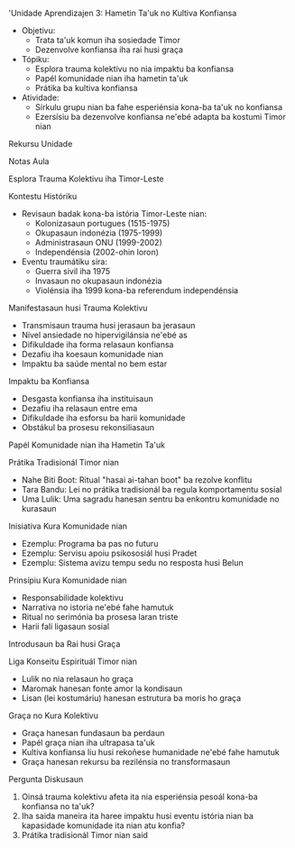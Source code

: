 'Unidade Aprendizajen 3: Hametin Ta'uk no Kultiva Konfiansa
- Objetivu:
  * Trata ta'uk komun iha sosiedade Timor
  * Dezenvolve konfiansa iha rai husi graça
- Tópiku:
  * Esplora trauma kolektivu no nia impaktu ba konfiansa
  * Papél komunidade nian iha hametin ta'uk
  * Prátika ba kultiva konfiansa
- Atividade:
  * Sírkulu grupu nian ba fahe esperiénsia kona-ba ta'uk no konfiansa
  * Ezersísiu ba dezenvolve konfiansa ne'ebé adapta ba kostumi Timor nian

Rekursu Unidade

Notas Aula

Esplora Trauma Kolektivu iha Timor-Leste

Kontestu Históriku
- Revisaun badak kona-ba istória Timor-Leste nian:
  - Kolonizasaun portugues (1515-1975)
  - Okupasaun indonézia (1975-1999)
  - Administrasaun ONU (1999-2002)
  - Independénsia (2002-ohin loron)
- Eventu traumátiku sira:
  - Guerra sivil iha 1975
  - Invasaun no okupasaun indonézia
  - Violénsia iha 1999 kona-ba referendum independénsia

Manifestasaun husi Trauma Kolektivu
- Transmisaun trauma husi jerasaun ba jerasaun
- Nível ansiedade no hipervigilánsia ne'ebé as
- Difikuldade iha forma relasaun konfiansa
- Dezafiu iha koesaun komunidade nian
- Impaktu ba saúde mental no bem estar

Impaktu ba Konfiansa
- Desgasta konfiansa iha instituisaun
- Dezafiu iha relasaun entre ema
- Difikuldade iha esforsu ba harii komunidade
- Obstákul ba prosesu rekonsiliasaun

Papél Komunidade nian iha Hametin Ta'uk

Prátika Tradisionál Timor nian
- Nahe Biti Boot: Ritual "hasai ai-tahan boot" ba rezolve konflitu
- Tara Bandu: Lei no prátika tradisionál ba regula komportamentu sosial
- Uma Lulik: Uma sagradu hanesan sentru ba enkontru komunidade no kurasaun

Inisiativa Kura Komunidade nian
- Ezemplu: Programa ba pas no futuru
- Ezemplu: Servisu apoiu psikososiál husi Pradet
- Ezemplu: Sistema avizu tempu sedu no resposta husi Belun

Prinsípiu Kura Komunidade nian
- Responsabilidade kolektivu
- Narrativa no istoria ne'ebé fahe hamutuk
- Ritual no serimónia ba prosesa laran triste
- Harii fali ligasaun sosial

Introdusaun ba Rai husi Graça

Liga Konseitu Espirituál Timor nian
- Lulik no nia relasaun ho graça
- Maromak hanesan fonte amor la kondisaun
- Lisan (lei kostumáriu) hanesan estrutura ba moris ho graça

Graça no Kura Kolektivu
- Graça hanesan fundasaun ba perdaun
- Papél graça nian iha ultrapasa ta'uk
- Kultiva konfiansa liu husi rekoñese humanidade ne'ebé fahe hamutuk
- Graça hanesan rekursu ba rezilénsia no transformasaun

Pergunta Diskusaun

1. Oinsá trauma kolektivu afeta ita nia esperiénsia pesoál kona-ba konfiansa no ta'uk?
2. Iha saida maneira ita haree impaktu husi eventu istória nian ba kapasidade komunidade ita nian atu konfia?
3. Prátika tradisionál Timor nian said